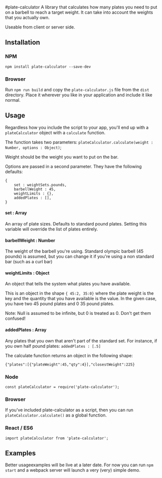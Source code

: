 #plate-calculator
A library that calculates how many plates you need to put on a barbell to reach a target weight. It can take into 
account the weights that you actually own.

Useable from client or server side.

## Installation

### NPM
`npm install plate-calculator --save-dev`
### Browser
Run `npm run build` and copy the `plate-calculator.js` file from the `dist` directory. Place it wherever you like in 
your application and include it like normal.

## Usage
Regardless how you include the script to your app, you'll end up with a `plateCalculator` object with a 
`calculate` function.

The function takes two parameters:
`plateCalculator.calculate(weight : Number, options : Object)`;

Weight should be the weight you want to put on the bar.

Options are passed in a second parameter. They have the following defaults:
```
{
	set : weightSets.pounds,
	barbellWeight : 45,
	weightLimits : {},
	addedPlates : [],
}

```
#### set : Array
An array of plate sizes. Defaults to standard pound plates. Setting this variable will override the list of plates 
entirely.
#### barbellWeight : Number
The weight of the barbell you're using. Standard olympic barbell (45 pounds) is assumed, but you can change it if 
you're using a non standard bar (such as a curl bar)
#### weightLimits : Object
An object that tells the system what plates you have available.

This is an object in the shape `{ 45:2, 35:0}` where the plate weight is the key and the quantity that 
you have available is the value. In the given case, you have two 45 pound plates and 0 35 pound plates.

Note: Null is assumed to be infinite, but 0 is treated as 0. Don't get them confused!
#### addedPlates : Array
Any plates that you own that aren't part of the standard set. For instance, if you own half pound plates:
`addedPlates : [.5]`

The calculate function returns an object in the following shape:
```
{"plates":[{"plateWeight":45,"qty":4}],"closestWeight":225}

```

### Node
`const plateCalculator = require('plate-calculator');`
### Browser
If you've included plate-calculator as a script, then you can run `plateCalculator.calculate()` as a global function.
### React / ES6
`import plateCalculator from 'plate-calculator';`

## Examples
Better usageexamples will be live at a later date. For now you can run `npm start` and a webpack server will launch a 
very (very)
 simple demo.
